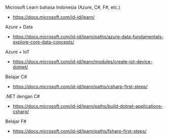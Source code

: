 Microsoft Learn bahasa Indonesia (Azure, C#, F#, etc.)
- https://docs.microsoft.com/id-id/learn/

Azure + Data
- https://docs.microsoft.com/id-id/learn/paths/azure-data-fundamentals-explore-core-data-concepts/

Azure + IoT
- https://docs.microsoft.com/id-id/learn/modules/create-iot-device-dotnet/

Belajar C#
- https://docs.microsoft.com/id-id/learn/paths/csharp-first-steps/

.NET dengan C#
- https://docs.microsoft.com/id-id/learn/paths/build-dotnet-applications-csharp/

Belajar F#
- https://docs.microsoft.com/id-id/learn/paths/fsharp-first-steps/


